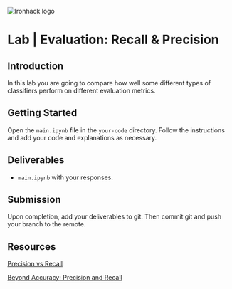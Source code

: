 ![Ironhack logo](https://i.imgur.com/1QgrNNw.png)

# Lab | Evaluation: Recall & Precision

## Introduction

In this lab you are going to compare how well some different types of classifiers perform on different evaluation metrics. 

## Getting Started

Open the `main.ipynb` file in the `your-code` directory. Follow the instructions and add your code and explanations as necessary.

## Deliverables

- `main.ipynb` with your responses.

## Submission

Upon completion, add your deliverables to git. Then commit git and push your branch to the remote.

## Resources

[Precision vs Recall](https://towardsdatascience.com/precision-vs-recall-386cf9f89488)

[Beyond Accuracy: Precision and Recall](https://towardsdatascience.com/beyond-accuracy-precision-and-recall-3da06bea9f6c)